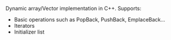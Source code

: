 Dynamic array/Vector implementation in C++. Supports:
- Basic operations such as PopBack, PushBack, EmplaceBack...
- Iterators
- Initializer list
